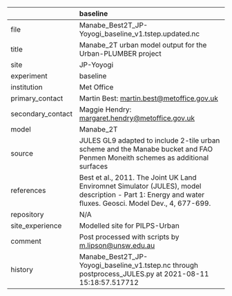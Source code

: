 |                   | baseline                                                                                                                                                |
|:------------------|:--------------------------------------------------------------------------------------------------------------------------------------------------------|
| file              | Manabe_Best2T_JP-Yoyogi_baseline_v1.tstep.updated.nc                                                                                                    |
| title             | Manabe_2T urban model output for the Urban-PLUMBER project                                                                                              |
| site              | JP-Yoyogi                                                                                                                                               |
| experiment        | baseline                                                                                                                                                |
| institution       | Met Office                                                                                                                                              |
| primary_contact   | Martin Best: martin.best@metoffice.gov.uk                                                                                                               |
| secondary_contact | Maggie Hendry: margaret.hendry@metoffice.gov.uk                                                                                                         |
| model             | Manabe_2T                                                                                                                                               |
| source            | JULES GL9 adapted to include 2-tile urban scheme and the Manabe bucket and FAO Penmen Moneith schemes as additional surfaces                            |
| references        | Best et al., 2011. The Joint UK Land Enviromnet Simulator (JULES), model description - Part 1: Energy and water fluxes. Geosci. Model Dev., 4, 677-699. |
| repository        | N/A                                                                                                                                                     |
| site_experience   | Modelled site for PILPS-Urban                                                                                                                           |
| comment           | Post processed with scripts by m.lipson@unsw.edu.au                                                                                                     |
| history           | Manabe_Best2T_JP-Yoyogi_baseline_v1.tstep.nc through postprocess_JULES.py at 2021-08-11 15:18:57.517712                                                 |
